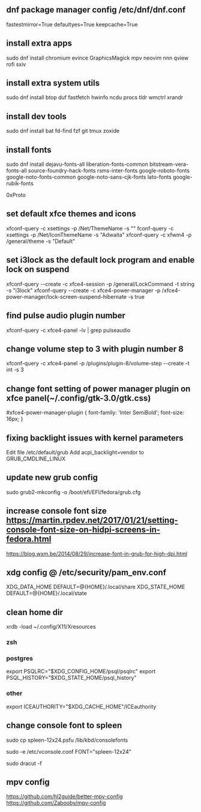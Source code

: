## dnf package manager config /etc/dnf/dnf.conf
fastestmirror=True
defaultyes=True
keepcache=True

## install extra apps
sudo dnf install chromium evince GraphicsMagick mpv neovim nnn qview rofi sxiv

## install extra system utils
sudo dnf install btop duf fastfetch hwinfo ncdu procs tldr wmctrl xrandr

## install dev tools
sudo dnf install bat fd-find fzf git tmux zoxide

## install fonts
sudo dnf install dejavu-fonts-all liberation-fonts-common bitstream-vera-fonts-all source-foundry-hack-fonts rsms-inter-fonts google-roboto-fonts google-noto-fonts-common google-noto-sans-cjk-fonts lato-fonts google-rubik-fonts

0xProto

## set default xfce themes and icons
xfconf-query -c xsettings -p /Net/ThemeName -s ""
fconf-query -c xsettings -p /Net/IconThemeName -s "Adwaita"
xfconf-query -c xfwm4 -p /general/theme -s "Default"

## set i3lock as the default lock program and enable lock on suspend
xfconf-query --create -c xfce4-session -p /general/LockCommand -t string -s "i3lock"
xfconf-query --create -c xfce4-power-manager -p /xfce4-power-manager/lock-screen-suspend-hibernate -s true

## find pulse audio plugin number
xfconf-query -c xfce4-panel -lv | grep pulseaudio

## change volume step to 3 with plugin number 8
xfconf-query -c xfce4-panel -p /plugins/plugin-8/volume-step --create -t int -s 3

## change font setting of power manager plugin on xfce panel(~/.config/gtk-3.0/gtk.css)
#xfce4-power-manager-plugin {
	font-family: 'Inter SemiBold';
	font-size: 16px;
}

## fixing backlight issues with kernel parameters
Edit file /etc/default/grub
Add acpi_backlight=vendor to GRUB_CMDLINE_LINUX

## update new grub config
sudo grub2-mkconfig -o /boot/efi/EFI/fedora/grub.cfg

## increase console font size https://martin.rpdev.net/2017/01/21/setting-console-font-size-on-hidpi-screens-in-fedora.html
https://blog.wxm.be/2014/08/29/increase-font-in-grub-for-high-dpi.html

## xdg config @ /etc/security/pam_env.conf
XDG_DATA_HOME DEFAULT=@{HOME}/.local/share
XDG_STATE_HOME DEFAULT=@{HOME}/.local/state

## clean home dir

xrdb -load ~/.config/X11/Xresources
### zsh

### postgres
export PSQLRC="$XDG_CONFIG_HOME/psql/psqlrc"
export PSQL_HISTORY="$XDG_STATE_HOME/psql_history"
### other
export ICEAUTHORITY="$XDG_CACHE_HOME"/ICEauthority

## change console font to spleen
sudo cp spleen-12x24.psfu /lib/kbd/consolefonts

sudo -e /etc/vconsole.conf
FONT="spleen-12x24"

sudo dracut -f

## mpv config
https://github.com/hl2guide/better-mpv-config
https://github.com/Zabooby/mpv-config

